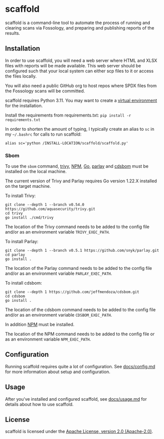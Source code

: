 # scaffold

scaffold is a command-line tool to automate the process of running and clearing scans via Fossology, and preparing and publishing reports of the results.

## Installation

In order to use scaffold, you will need a web server where HTML and XLSX files with reports will be made available. This web server should be configured such that your local system can either scp files to it or access the files locally.

You will also need a public GitHub org to host repos where SPDX files from the Fossology scans will be committed.

scaffold requires Python 3.11. You may want to create a [virtual environment](https://pypi.org/project/virtualenvwrapper/) for the installation.

Install the requirements from requirements.txt: `pip install -r requirements.txt`

In order to shorten the amount of typing, I typically create an alias to `sc` in my `~/.bashrc` for calls to run scaffold:

```shell
alias sc='python /INSTALL-LOCATION/scaffold/scaffold.py'
```

### Sbom

To use the `sbom` command, [trivy](https://aquasecurity.github.io/trivy), [NPM](https://www.npmjs.com/), [Go](https://go.dev/), [parlay](https://github.com/snyk/parlay) and [cdsbom](https://github.com/jeffmendoza/cdsbom) must be installed on the local machine.

The current version of Trivy and Parlay requires Go version 1.22.X installed on the target machine.

To install Trivy:

```shell
git clone --depth 1 --branch v0.54.0 https://github.com/aquasecurity/trivy.git
cd trivy
go install ./cmd/trivy
```

The location of the Trivy command needs to be added to the config file and/or as an environment variable `TRIVY_EXEC_PATH`.

To install Parlay:

```shell
git clone --depth 1 --branch v0.5.1 https://github.com/snyk/parlay.git
cd parlay
go install .
```

The location of the Parlay command needs to be added to the config file and/or as an environment variable `PARLAY_EXEC_PATH`.

To install cdsbom:
```shell
git clone --depth 1 https://github.com/jeffmendoza/cdsbom.git
cd cdsbom
go install .
```
The location of the cdsbom command needs to be added to the config file and/or as an environment variable `CDSBOM_EXEC_PATH`.

In addition [NPM](https://www.npmjs.com/) must be installed.

The location of the NPM command needs to be added to the config file or as an environment variable `NPM_EXEC_PATH`.

## Configuration

Running scaffold requires quite a lot of configuration. See [docs/config.md](docs/config.md) for more information about setup and configuration.

## Usage

After you've installed and configured scaffold, see [docs/usage.md](docs/usage.md) for details about how to use scaffold.

## License

scaffold is licensed under the [Apache License, version 2.0 (Apache-2.0)](./LICENSE.txt).
